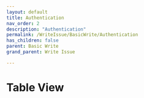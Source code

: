 ```yaml
---
layout: default
title: Authentication
nav_order: 2
description: "Authentication"
permalink: /WriteIssue/BasicWrite/Authentication
has_children: false
parent: Basic Write
grand_parent: Write Issue

---
```


# Table View
 